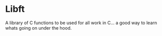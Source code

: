 # Libft
A library of C functions to be used for all work in C...  a good way to learn whats going on under the hood. 
